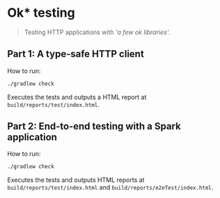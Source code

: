 # Ok* testing

> Testing HTTP applications with _'a few ok libraries'_.


## Part 1: A type-safe HTTP client

How to run:

```bash
./gradlew check
```

Executes the tests and outputs a HTML report at ``build/reports/test/index.html``.


## Part 2: End-to-end testing with a Spark application

How to run:
```bash
./gradlew check
```

Executes the tests and outputs HTML reports at ``build/reports/test/index.html`` and ``build/reports/e2eTest/index.html``.
